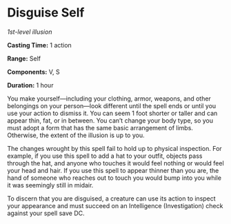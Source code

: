 <title>Disguise Self</title>

# Disguise Self

_1st-level illusion_

**Casting Time:** 1 action

**Range:** Self

**Components:** V, S

**Duration:** 1 hour

You make yourself—including your clothing,
armor, weapons, and other belongings on your
person—look different until the spell ends or
until you use your action to dismiss it. You
can seem 1 foot shorter or taller and can
appear thin, fat, or in between. You can’t
change your body type, so you must adopt a
form that has the same basic arrangement of
limbs. Otherwise, the extent of the illusion
is up to you.

The changes wrought by this spell fail to
hold up to physical inspection. For example,
if you use this spell to add a hat to your
outfit, objects pass through the hat, and
anyone who touches it would feel nothing or
would feel your head and hair. If you use
this spell to appear thinner than you are,
the hand of someone who reaches out to touch
you would bump into you while it was
seemingly still in midair.

To discern that you are disguised, a creature
can use its action to inspect your appearance
and must succeed on an Intelligence
(Investigation) check against your spell save
DC.

